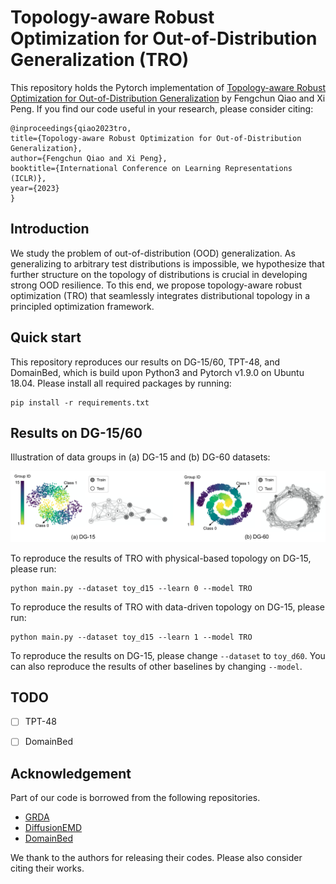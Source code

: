 # Topology-aware Robust Optimization for Out-of-Distribution Generalization (TRO)

This repository holds the Pytorch implementation of [Topology-aware Robust Optimization for Out-of-Distribution Generalization](https://openreview.net/forum?id=ylMq8MBnAp) by Fengchun Qiao and Xi Peng.
If you find our code useful in your research, please consider citing:

```
@inproceedings{qiao2023tro,
title={Topology-aware Robust Optimization for Out-of-Distribution Generalization},
author={Fengchun Qiao and Xi Peng},
booktitle={International Conference on Learning Representations (ICLR)},
year={2023}
}
```


## Introduction

We study the problem of out-of-distribution (OOD) generalization.
As generalizing to arbitrary test distributions is impossible, we hypothesize that further structure on the topology of distributions is crucial in developing strong OOD resilience. 
To this end, we propose topology-aware robust optimization (TRO) that seamlessly integrates distributional topology in a principled optimization framework.


## Quick start
This repository reproduces our results on DG-15/60, TPT-48, and DomainBed, which is build upon Python3 and Pytorch v1.9.0 on Ubuntu 18.04.
Please install all required packages by running:

```
pip install -r requirements.txt
```

## Results on DG-15/60

Illustration of data groups in (a) DG-15 and (b) DG-60 datasets:

![toy](fig/toy.png)

To reproduce the results of TRO with physical-based topology on DG-15, please run:

```
python main.py --dataset toy_d15 --learn 0 --model TRO
```

To reproduce the results of TRO with data-driven topology on DG-15, please run:

```
python main.py --dataset toy_d15 --learn 1 --model TRO
```

To reproduce the results on DG-15, please change `--dataset` to `toy_d60`.
You can also reproduce the results of other baselines by changing `--model`.

## TODO

- [ ] TPT-48
- [ ] DomainBed 





## Acknowledgement

Part of our code is borrowed from the following repositories.

- [GRDA](https://github.com/Wang-ML-Lab/GRDA)
- [DiffusionEMD](https://github.com/KrishnaswamyLab/DiffusionEMD)
- [DomainBed](https://github.com/facebookresearch/DomainBed)

We thank to the authors for releasing their codes. Please also consider citing their works.
